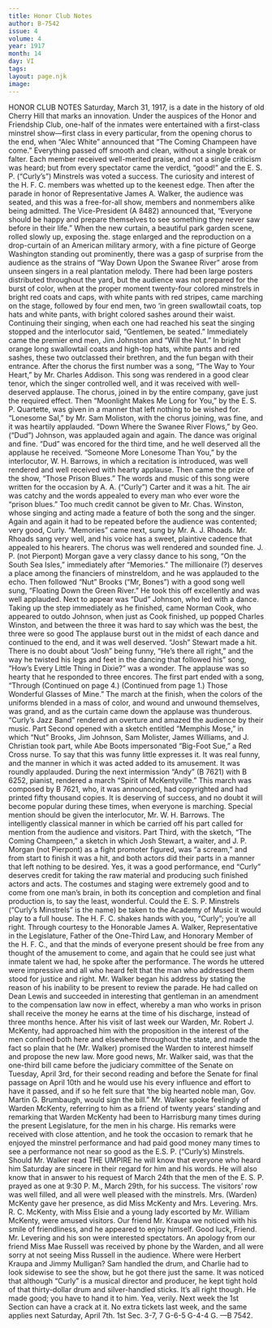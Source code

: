 ```yaml
---
title: Honor Club Notes
author: B-7542
issue: 4
volume: 4
year: 1917
month: 14
day: VI
tags:
layout: page.njk
image:
---
```

HONOR CLUB NOTES    Saturday, March 31, 1917, is a date in the history of old Cherry Hill that marks an innovation. Under the auspices of the Honor and Friendship Club, one-half of the inmates were entertained with a first-class minstrel show—first class in every particular, from the opening chorus to the end, when “Alec White” announced that “The Coming Champeen have come.” Everything passed off smooth and clean, without a single break or falter. Each member received well-merited praise, and not a single criticism was heard; but from every spectator came the verdict, “good!” and the E. S. P. (“Curly’s”) Minstrels was voted a success. The curiosity and interest of the H. F. C. members was whetted up to the keenest edge.       Then after the parade in honor of Representative James A. Walker, the audience was seated, and this was a free-for-all show, members and nonmembers alike being admitted. The Vice-President (A 8482) announced that, “Everyone should be happy and prepare themselves to see something they never saw before in their life.”       When the new curtain, a beautiful park garden scene, rolled slowly up, exposing the. stage enlarged and the reproduction on a drop-curtain of an American military armory, with a fine picture of George Washington standing out prominently, there was a gasp of surprise from the audience as the strains of “Way Down Upon the Swanee River” arose from unseen singers in a real plantation melody.       There had been large posters distributed throughout the yard, but the audience was not prepared for the burst of color, when at the proper moment twenty-four colored minstrels in bright red coats and caps, with white pants with red stripes, came marching on the stage, followed by four end men, two ‘in green swallowtail coats, top hats and white pants, with bright colored sashes around their waist.       Continuing their singing, when each one had reached his seat the singing stopped and the interlocutor said, “Gentlemen, be seated.” Immediately came the premier end men, Jim Johnston and “Will the Nut.” In bright orange long swallowtail coats and high-top hats, white pants and red sashes, these two outclassed their brethren, and the fun began with their entrance. After the chorus the first number was a song, “The Way to Your Heart,” by Mr. Charles Addison.       This song was rendered in a good clear tenor, which the singer controlled well, and it was received with well-deserved applause. The chorus, joined in by the entire company, gave just the required effect.       Then “Moonlight Makes Me Long for You,” by the E. S. P. Quartette, was given in a manner that left nothing to be wished for. “Lonesome Sal,” by Mr. Sam Moliston, with the chorus joining, was fine, and it was heartily applauded.       “Down Where the Swanee River Flows,” by Geo. (“Dud”) Johnson, was applauded again and again. The dance was original and fine. “Dud” was encored for the third time, and he well deserved all the applause he received.       “Someone More Lonesome Than You,” by the interlocutor, W. H. Barrows, in which a recitation is introduced, was well rendered and well received with hearty applause.       Then came the prize of the show, “Those Prison Blues.” The words and music of this song were written for the occasion by A. A. (“Curly”) Carter and it was a hit. The air was catchy and the words appealed to every man who ever wore the “prison blues.” Too much credit cannot be given to Mr. Chas. Winston, whose singing and acting made a feature of both the song and the singer. Again and again it had to be repeated before the audience was contented; very good, Curly.       “Memories” came next, sung by Mr. A. J. Rhoads. Mr. Rhoads sang very well, and his voice has a sweet, plaintive cadence that appealed to his hearers. The chorus was well rendered and sounded fine. J. P. (not Pierpont) Morgan gave a very classy dance to his song, “On the South Sea Isles,” immediately after “Memories.” The millionaire (?) deserves a place among the financiers of minstreldom, and he was applauded to the echo.       Then followed “Nut” Brooks (“Mr, Bones”) with a good song well sung, “Floating Down the Green River.” He took this off excellently and was well applauded.       Next to appear was “Dud” Johnson, who led with a dance. Taking up the step immediately as he finished, came Norman Cook, who appeared to outdo Johnson, when just as Cook finished, up popped Charles Winston, and between the three it was hard to say which was the best, the three were so good The applause burst out in the midst of each dance and continued to the end, and it was well deserved.       “Josh” Stewart made a hit. There is no doubt about “Josh” being funny, “He’s there all right,” and the way he twisted his legs and feet in the dancing that followed his” song, “How’s Every Little Thing in Dixie?” was a wonder. The applause was so hearty that he responded to three encores.       The first part ended with a song, “Through    (Continued on page 4.)       (Continued from page 1.)   Those Wonderful Glasses of Mine.”       The march at the finish, when the colors of the uniforms blended in a mass of color, and wound and unwound themselves, was grand, and as the curtain came down the applause was thunderous.       “Curly’s Jazz Band” rendered an overture and amazed the audience by their music.       Part Second opened with a sketch entitled “Memphis Mose,” in which “Nut” Brooks, Jim Johnson, Sam Molister, James Williams, and J. Christian took part, while Abe Boots impersonated “Big-Foot Sue,” a Red Cross nurse.       To say that this was funny little expresses it. It was real funny, and the manner in which it was acted added to its amusement. It was roundly applauded.       During the next intermission “Andy” (B 7621) with B 6252, pianist, rendered a march “Spirit of McKentyville.” This march was composed by B 7621, who, it was announced, had copyrighted and had printed fifty thousand copies. It is deserving of success, and no doubt it will become popular during these times, when everyone is marching.       Special mention should be given the interlocutor, Mr. W. H. Barrows. The intelligently classical manner in which be carried off his part called for mention from the audience and visitors.       Part Third, with the sketch, “The Coming Champeen,” a sketch in which Josh Stewart, a waiter, and J. P. Morgan (not Pierpont) as a fight promoter figured, was “a scream,” and from start to finish it was a hit, and both actors did their parts in a manner that left nothing to be desired. Yes, it was a good performance, end “Curly” deserves credit for taking the raw material and producing such finished actors and acts. The costumes and staging were extremely good and to come from one man’s brain, in both its conception and completion and final production is, to say the least, wonderful.       Could the E. S. P. Minstrels (“Curly’s Minstrels” is the name) be taken to the Academy of Music it would play to a full house. The H. F. C. shakes hands with you, “Curly”; you’re all right.       Through courtesy to the Honorable James A. Walker, Representative in the Legislature, Father of the One-Third Law, and Honorary Member of the H. F. C., and that the minds of everyone present should be free from any thought of the amusement to come, and again that he could see just what inmate talent we had, he spoke after the performance. The words he uttered were impressive and all who heard felt that the man who addressed them stood for justice and right.       Mr. Walker began his address by stating the reason of his inability to be present to review the parade. He had called on Dean Lewis and succeeded in interesting that gentleman in an amendment to the compensation law now in effect, whereby a man who works in prison shall receive the money he earns at the time of his discharge, instead of three months hence. After his visit of last week our Warden, Mr. Robert J. McKenty, had approached him with the proposition in the interest of the men confined both here and elsewhere throughout the state, and made the fact so plain that he (Mr. Walker) promised the Warden to interest himself and propose the new law. More good news, Mr. Walker said, was that the one-third bill came before the judiciary committee of the Senate on Tuesday, April 3rd, for their second reading and before the Senate for final passage on April 10th and he would use his every influence and effort to have it passed, and if so he felt sure that ‘the big hearted noble man, Gov. Martin G. Brumbaugh, would sign the bill.”       Mr. Walker spoke feelingly of Warden McKenty, referring to him as a friend of twenty years’ standing and remarking that Warden McKenty had been to Harrisburg many times during the present Legislature, for the men in his charge. His remarks were received with close attention, and he took the occasion to remark that he enjoyed the minstrel performance and had paid good money many times to see a performance not near so good as the E.S. P. (“Curly’s) Minstrels. Should Mr. Walker read THE UMPIRE he will know that everyone who heard him Saturday are sincere in their regard for him and his words. He will also know that in answer to his request of March 24th that the men of the E. S. P. prayed as one at 9:30 P. M., March 29th, for his success.       The visitors’ row was well filled, and all were well pleased with the minstrels.       Mrs. (Warden) McKenty gave her presence, as did Miss McKenty and Mrs. Levering. Mrs. R. C. McKenty, with Miss Elsie and a young lady escorted by Mr. William McKenty, were amused visitors.       Our friend Mr. Kraupa we noticed with his smile of friendliness, and he appeared to enjoy himself. Good luck, Friend.       Mr. Levering and his son were interested spectators. An apology from our friend Miss Mae Russell was received by phone by the Warden, and all were sorry at not seeing Miss Russell in the audience. Where were Herbert Kraupa and Jimmy Mulligan?       Sam handled the drum, and Charlie had to look sidewise to see the show, but he got there just the same. It was noticed that although “Curly” is a musical director and producer, he kept tight hold of that thirty-dollar drum and silver-handled sticks. It’s all right though. He made good; you have to hand it to him. Yea, verily.       Next week the 1st Section can have a crack at it. No extra tickets last week, and the same applies next Saturday, April 7th. 1st Sec. 3-7, 7 G-6-5 G-4-4 G.   —B 7542. 

